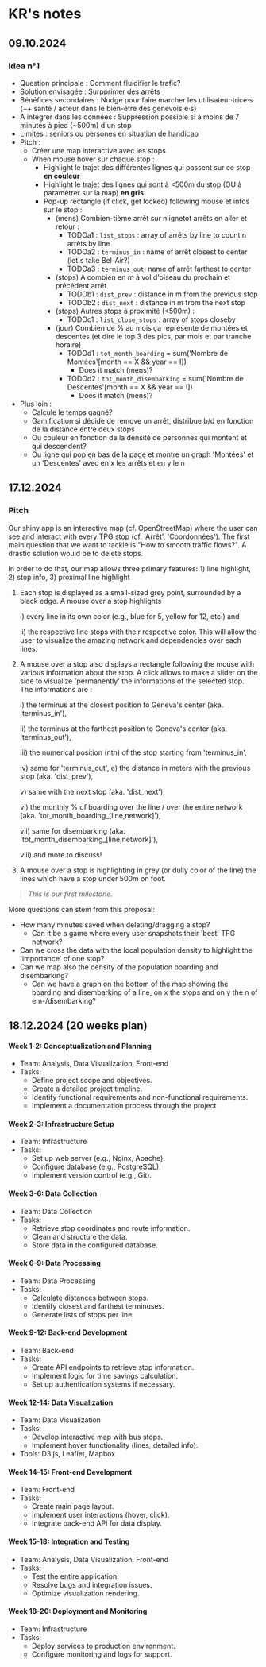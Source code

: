 # KR's notes

## 09.10.2024

### Idea n°1

- Question principale : Comment fluidifier le trafic?
- Solution envisagée : Surpprimer des arrêts
- Bénéfices secondaires : Nudge pour faire marcher les utilisateur·trice·s (++ santé / acteur dans le bien-être des genevois·e·s)
- A intégrer dans les données : Suppression possible si à moins de 7 minutes à pied (~500m) d'un stop
- Limites : seniors ou persones en situation de handicap
- Pitch :
	- Créer une map interactive avec les stops
	- When mouse hover sur chaque stop :
		- Highlight le trajet des différentes lignes qui passent sur ce stop **en couleur**
		- Highlight le trajet des lignes qui sont à <500m du stop (OU à paramétrer sur la map) **en gris**
		- Pop-up rectangle (if click, get locked) following mouse et infos sur le stop :
			- (mens) Combien-tième arrêt sur nlignetot arrêts en aller et retour :
				- TODOa1 : `list_stops` : array of arrêts by line to count n arrêts by line
				- TODOa2 : `terminus_in` : name of arrêt closest to center (let's take Bel-Air?)
				- TODOa3 : `terminus_out`: name of arrêt farthest to center
			- (stops) A combien en m à vol d'oiseau du prochain et précédent arrêt
				- TODOb1 : `dist_prev` : distance in m from the previous stop
				- TODOb2 : `dist_next` : distance in m from the next stop
			- (stops) Autres stops à proximité (<500m) :
				- TODOc1 : `list_close_stops` : array of stops closeby
			- (jour) Combien de % au mois ça représente de montées et descentes (et dire le top 3 des pics, par mois et par tranche horaire)
				- TODOd1 : `tot_month_boarding` = sum('Nombre de Montées'[month == X && year == I])
					- Does it match (mens)?
				- TODOd2 : `tot_month_disembarking` = sum('Nombre de Descentes'[month == X && year == I])
					- Does it match (mens)?
- Plus loin :
	- Calcule le temps gagné?
	- Gamification si décide de remove un arrêt, distribue b/d en fonction de la distance entre deux stops
	- Ou couleur en fonction de la densité de personnes qui montent et qui descendent?
	- Ou ligne qui pop en bas de la page et montre un graph 'Montées' et un 'Descentes' avec en x les arrêts et en y le n

## 17.12.2024

### Pitch

Our shiny app is an interactive map (cf. OpenStreetMap) where the user can see and interact with every TPG stop (cf. 'Arrêt', 'Coordonnées'). The first main question that we want to tackle is "How to smooth traffic flows?". A drastic solution would be to delete stops.

In order to do that, our map allows  three primary features: 1) line highlight, 2) stop info, 3) proximal line highlight

1) Each stop is displayed as a small-sized grey point, surrounded by a black edge. A mouse over a stop highlights

 	i) every line in its own color (e.g., blue for 5, yellow for 12, etc.) and

 	ii) the respective line stops with their respective color. This will allow the user to visualize the amazing network and dependencies over each lines.

3) A mouse over a stop also displays a rectangle following the mouse with various information about the stop. A click allows to make a slider on the side to visualize 'permanently' the informations of the selected stop. The informations are :

	i) the terminus at the closest position to Geneva's center (aka. 'terminus_in'),
	
 	ii) the terminus at the farthest position to Geneva's center (aka. 'terminus_out'),
	
 	iii) the numerical position (nth) of the stop starting from 'terminus_in',
	
 	iv) same for 'terminus_out', e) the distance in meters with the previous stop (aka. 'dist_prev'),

	v) same with the next stop (aka. 'dist_next'),

	vi) the monthly % of boarding over the line / over the entire network (aka. 'tot_month_boarding_[line,network]'),

	vii) same for disembarking (aka. 'tot_month_disembarking_[line,network]'),

	viii) and more to discuss!

6) A mouse over a stop is highlighting in grey (or dully color of the line) the lines which have a stop under 500m on foot.

> *This is our first milestone.*

More questions can stem from this proposal:
- How many minutes saved when deleting/dragging a stop?
	- Can it be a game where every user snapshots their 'best' TPG network?
- Can we cross the data with the local population density to highlight the 'importance' of one stop?
- Can we map also the density of the population boarding and disembarking?
	- Can we have a graph on the bottom of the map showing the boarding and disembarking of a line, on x the stops and on y the n of em-/disembarking?

## 18.12.2024 (20 weeks plan)

#### Week 1-2: Conceptualization and Planning
   - Team: Analysis, Data Visualization, Front-end
   - Tasks:
     - Define project scope and objectives.
     - Create a detailed project timeline.
     - Identify functional requirements and non-functional requirements.
     - Implement a documentation process through the project

#### Week 2-3: Infrastructure Setup
   - Team: Infrastructure
   - Tasks:
     - Set up web server (e.g., Nginx, Apache).
     - Configure database (e.g., PostgreSQL).
     - Implement version control (e.g., Git).

#### Week 3-6: Data Collection
   - Team: Data Collection
   - Tasks:
     - Retrieve stop coordinates and route information.
     - Clean and structure the data.
     - Store data in the configured database.

#### Week 6-9: Data Processing
   - Team: Data Processing
   - Tasks:
     - Calculate distances between stops.
     - Identify closest and farthest terminuses.
     - Generate lists of stops per line.

#### Week 9-12: Back-end Development
   - Team: Back-end
   - Tasks:
     - Create API endpoints to retrieve stop information.
     - Implement logic for time savings calculation.
     - Set up authentication systems if necessary.

#### Week 12-14: Data Visualization
   - Team: Data Visualization
   - Tasks:
     - Develop interactive map with bus stops.
     - Implement hover functionality (lines, detailed info).
   - Tools: D3.js, Leaflet, Mapbox

#### Week 14-15: Front-end Development
   - Team: Front-end
   - Tasks:
     - Create main page layout.
     - Implement user interactions (hover, click).
     - Integrate back-end API for data display.

#### Week 15-18: Integration and Testing
   - Team: Analysis, Data Visualization, Front-end
   - Tasks:
     - Test the entire application.
     - Resolve bugs and integration issues.
     - Optimize visualization rendering.

#### Week 18-20: Deployment and Monitoring
   - Team: Infrastructure
   - Tasks:
     - Deploy services to production environment.
     - Configure monitoring and logs for support.